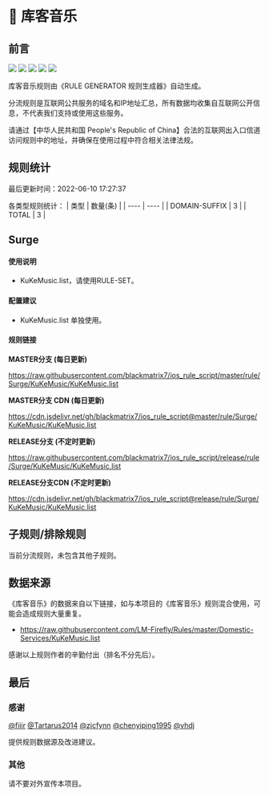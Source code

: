 # 🧸 库客音乐

## 前言

![](https://shields.io/badge/-移除重复规则-ff69b4) ![](https://shields.io/badge/-DOMAIN与DOMAIN--SUFFIX合并-green) ![](https://shields.io/badge/-DOMAIN--SUFFIX间合并-critical) ![](https://shields.io/badge/-DOMAIN--SUFFIX与DOMAIN--KEYWORD合并-blue) ![](https://shields.io/badge/-IP--CIDR(6)合并-blueviolet) 

库客音乐规则由《RULE GENERATOR 规则生成器》自动生成。

分流规则是互联网公共服务的域名和IP地址汇总，所有数据均收集自互联网公开信息，不代表我们支持或使用这些服务。

请通过【中华人民共和国 People's Republic of China】合法的互联网出入口信道访问规则中的地址，并确保在使用过程中符合相关法律法规。

## 规则统计

最后更新时间：2022-06-10 17:27:37

各类型规则统计：
| 类型 | 数量(条)  | 
| ---- | ----  |
| DOMAIN-SUFFIX | 3  | 
| TOTAL | 3  | 


## Surge 

#### 使用说明
- KuKeMusic.list，请使用RULE-SET。

#### 配置建议
- KuKeMusic.list 单独使用。

#### 规则链接
**MASTER分支 (每日更新)**

https://raw.githubusercontent.com/blackmatrix7/ios_rule_script/master/rule/Surge/KuKeMusic/KuKeMusic.list

**MASTER分支 CDN (每日更新)**

https://cdn.jsdelivr.net/gh/blackmatrix7/ios_rule_script@master/rule/Surge/KuKeMusic/KuKeMusic.list

**RELEASE分支 (不定时更新)**

https://raw.githubusercontent.com/blackmatrix7/ios_rule_script/release/rule/Surge/KuKeMusic/KuKeMusic.list

**RELEASE分支CDN (不定时更新)**

https://cdn.jsdelivr.net/gh/blackmatrix7/ios_rule_script@release/rule/Surge/KuKeMusic/KuKeMusic.list

## 子规则/排除规则


当前分流规则，未包含其他子规则。

## 数据来源

《库客音乐》的数据来自以下链接，如与本项目的《库客音乐》规则混合使用，可能会造成规则大量重复。

- https://raw.githubusercontent.com/LM-Firefly/Rules/master/Domestic-Services/KuKeMusic.list


感谢以上规则作者的辛勤付出（排名不分先后）。

## 最后

### 感谢

[@fiiir](https://github.com/fiiir) [@Tartarus2014](https://github.com/Tartarus2014) [@zjcfynn](https://github.com/zjcfynn) [@chenyiping1995](https://github.com/chenyiping1995) [@vhdj](https://github.com/vhdj)

提供规则数据源及改进建议。

### 其他

请不要对外宣传本项目。
